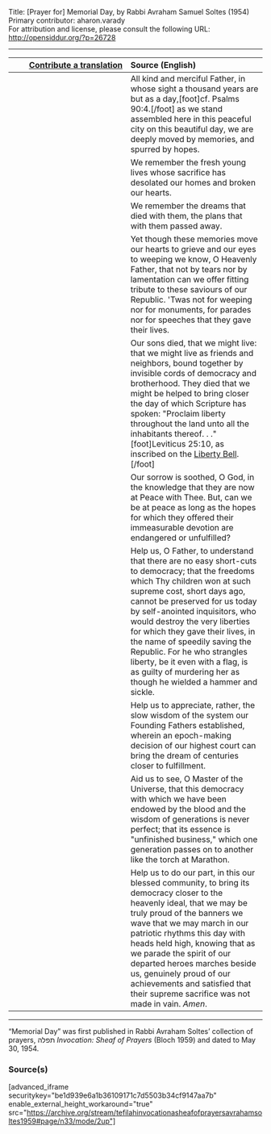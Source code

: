 <html>
<head></head>
<body>
Title: [Prayer for] Memorial Day, by Rabbi Avraham Samuel Soltes (1954)<br />
Primary contributor: aharon.varady<br />
For attribution and license, please consult the following URL: <a href="http://opensiddur.org/?p=26728">http://opensiddur.org/?p=26728</a>
<p />
<hr />

<table style="margin-left: auto;margin-right: auto;" class="draggable">
<thead><tr><th id="x" style="text-align: right;"><a href="/contributing/upload/">Contribute a translation</a></th><th style="text-align: left;">Source (English)</th></tr></thead>
<tbody>
<tr><td style="vertical-align:top;" width="46%">
<div class="liturgy"><span lang="he">

</span></div></td>
 
<td style="vertical-align:top;" width="53%">
<div class="english">
All kind and merciful Father,
in whose sight
a thousand years
are but as a day,[foot]cf. Psalms 90:4.[/foot]
as we stand assembled
here
in this peaceful city
on this beautiful day,
we are deeply moved
by memories,
and spurred
by hopes.
</div></td></tr>


<tr><td style="vertical-align:top;" width="46%">
<div class="liturgy"><span lang="he">

</span></div></td>
 
<td style="vertical-align:top;" width="53%">
<div class="english">
We remember
the fresh young lives
whose sacrifice
has desolated our homes
and broken our hearts.
</div></td></tr>


<tr><td style="vertical-align:top;" width="46%">
<div class="liturgy"><span lang="he">

</span></div></td>
 
<td style="vertical-align:top;" width="53%">
<div class="english">
We remember
the dreams
that died with them,
the plans
that with them
passed away.
</div></td></tr>


<tr><td style="vertical-align:top;" width="46%">
<div class="liturgy"><span lang="he">

</span></div></td>
 
<td style="vertical-align:top;" width="53%">
<div class="english">
Yet
though these memories
move our hearts
to grieve
and our eyes
to weeping
we know,
O Heavenly Father,
that
not by tears
nor by lamentation
can we offer fitting tribute
to these saviours of our Republic.
'Twas not for weeping
nor for monuments,
for parades
nor for speeches
that they gave their lives.
</div></td></tr>


<tr><td style="vertical-align:top;" width="46%">
<div class="liturgy"><span lang="he">

</span></div></td>
 
<td style="vertical-align:top;" width="53%">
<div class="english">
Our sons
died,
that we
might live:
that we might live
as friends and neighbors,
bound together
by invisible cords of democracy
and brotherhood.
They died
that we might be helped
to bring closer
the day
of which Scripture has spoken:
"Proclaim liberty throughout the land
unto all the inhabitants thereof. . ."[foot]Leviticus 25:10, as inscribed on the <a href="https://en.wikipedia.org/wiki/Liberty_Bell">Liberty Bell</a>.[/foot]
</div></td></tr>


<tr><td style="vertical-align:top;" width="46%">
<div class="liturgy"><span lang="he">

</span></div></td>
 
<td style="vertical-align:top;" width="53%">
<div class="english">
Our sorrow is soothed,
O God,
in the knowledge
that they are now at Peace
with Thee.
But, can we be at peace
as long as
the hopes
for which they offered
their immeasurable devotion
are endangered or unfulfilled?
</div></td></tr>


<tr><td style="vertical-align:top;" width="46%">
<div class="liturgy"><span lang="he">

</span></div></td>
 
<td style="vertical-align:top;" width="53%">
<div class="english">
Help us,
O Father,
to understand
that there are no easy short-cuts to
democracy;
that the freedoms which Thy
children won
at such supreme cost,
short days ago,
cannot be preserved for us
today
by self-anointed inquisitors,
who would destroy the very liberties
for which they gave their lives,
in the name of
speedily saving the Republic.
For he who strangles liberty,
be it even
with a flag,
is as guilty of murdering her
as though
he wielded a hammer and sickle.
</div></td></tr>


<tr><td style="vertical-align:top;" width="46%">
<div class="liturgy"><span lang="he">

</span></div></td>
 
<td style="vertical-align:top;" width="53%">
<div class="english">
Help us to appreciate,
rather,
the slow wisdom
of the system
our Founding Fathers established,
wherein
an epoch-making decision
of our highest court
can bring
the dream of centuries
closer to fulfillment.
</div></td></tr>


<tr><td style="vertical-align:top;" width="46%">
<div class="liturgy"><span lang="he">

</span></div></td>
 
<td style="vertical-align:top;" width="53%">
<div class="english">
Aid us to see,
O Master of the Universe,
that this democracy
with which we have been endowed
by the blood
and the wisdom of generations
is never perfect;
that its essence is
"unfinished business,"
which one generation
passes on to another
like the torch at Marathon.
</div></td></tr>


<tr><td style="vertical-align:top;" width="46%">
<div class="liturgy"><span lang="he">

</span></div></td>
 
<td style="vertical-align:top;" width="53%">
<div class="english">
Help us
to do our part,
in this
our blessed community,
to bring its democracy
closer
to the heavenly ideal,
that we may be truly
proud
of the banners we wave
that we may march
in our patriotic rhythms
this day
with heads held high,
knowing
that as we parade
the spirit of our departed heroes
marches beside us,
genuinely proud of our achievements
and satisfied
that their supreme sacrifice
was not made in vain.
<em>Amen</em>.
</div></td></tr>
</tbody></table>

<hr />

“Memorial Day” was first published in Rabbi Avraham Soltes’ collection of prayers, תפלה <em>Invocation: Sheaf of Prayers</em> (Bloch 1959) and dated to May 30, 1954.

<h3>Source(s)</h3>

[advanced_iframe securitykey="be1d939e6a1b36109171c7d5503b34cf9147aa7b" enable_external_height_workaround="true" src="https://archive.org/stream/tefilahinvocationasheafofprayersavrahamsoltes1959#page/n33/mode/2up"]
</body>
</html>